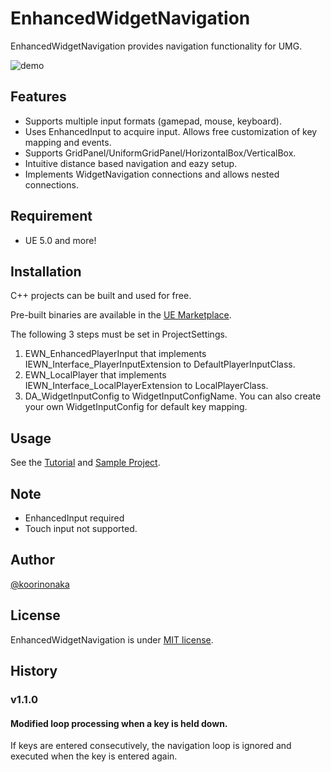 # EnhancedWidgetNavigation
EnhancedWidgetNavigation provides navigation functionality for UMG.

![demo](https://raw.githubusercontent.com/wiki/koorinonaka/EnhancedWidgetNavigation/images/overview.gif)

## Features
- Supports multiple input formats (gamepad, mouse, keyboard).
- Uses EnhancedInput to acquire input. Allows free customization of key mapping and events.
- Supports GridPanel/UniformGridPanel/HorizontalBox/VerticalBox.
- Intuitive distance based navigation and eazy setup.
- Implements WidgetNavigation connections and allows nested connections.

## Requirement
- UE 5.0 and more!

## Installation
C++ projects can be built and used for free.

Pre-built binaries are available in the [UE Marketplace](https://www.unrealengine.com/marketplace/en-US/product/1d72418860104f28b0906358434e2090).

The following 3 steps must be set in ProjectSettings.
1. EWN_EnhancedPlayerInput that implements IEWN_Interface_PlayerInputExtension to DefaultPlayerInputClass.
2. EWN_LocalPlayer that implements IEWN_Interface_LocalPlayerExtension to LocalPlayerClass.
3. DA_WidgetInputConfig to WidgetInputConfigName. You can also create your own WidgetInputConfig for default key mapping.

## Usage
See the [Tutorial](https://github.com/koorinonaka/EnhancedWidgetNavigation/wiki) and [Sample Project](https://github.com/koorinonaka/EnhancedWidgetNavigationProject).

## Note
- EnhancedInput required
- Touch input not supported.

## Author
[@koorinonaka](https://twitter.com/koorinonaka)

## License
EnhancedWidgetNavigation is under [MIT license](https://en.wikipedia.org/wiki/MIT_License).

## History

### v1.1.0
#### Modified loop processing when a key is held down.
If keys are entered consecutively, the navigation loop is ignored and executed when the key is entered again.
